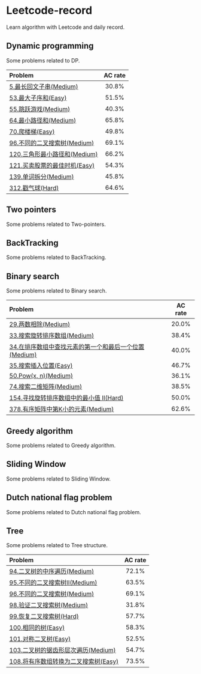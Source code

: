 # Leetcode-record
Learn algorithm with Leetcode and daily record.

## Dynamic programming
Some problems related to DP.  

| Problem | AC rate |
| :------| :------: |
| [5.最长回文子串(Medium)](https://github.com/ZuoYuShen/Leetcode-record/blob/master/Leetcode-code/5.%E6%9C%80%E9%95%BF%E5%9B%9E%E6%96%87%E5%AD%90%E4%B8%B2.cpp)  | 30.8%  |
| [53.最大子序和(Easy)](https://github.com/ZuoYuShen/Leetcode-record/blob/master/Leetcode-code/53.%E6%9C%80%E5%A4%A7%E5%AD%90%E5%BA%8F%E5%92%8C.cpp)  | 51.5%  |
| [55.跳跃游戏(Medium)](https://github.com/ZuoYuShen/Leetcode-record/blob/master/Leetcode-code/55.%E8%B7%B3%E8%B7%83%E6%B8%B8%E6%88%8F.cpp)  | 40.3%  |
| [64.最小路径和(Medium)](https://github.com/ZuoYuShen/Leetcode-record/blob/master/Leetcode-code/64.%E6%9C%80%E5%B0%8F%E8%B7%AF%E5%BE%84%E5%92%8C.cpp)  | 65.8%  |
| [70.爬楼梯(Easy)](https://github.com/ZuoYuShen/Leetcode-record/blob/master/Leetcode-code/70.%E7%88%AC%E6%A5%BC%E6%A2%AF.cpp)  | 49.8%  |
| [96.不同的二叉搜索树(Medium)](https://github.com/ZuoYuShen/Leetcode-record/blob/master/Leetcode-code/96.%E4%B8%8D%E5%90%8C%E7%9A%84%E4%BA%8C%E5%8F%89%E6%90%9C%E7%B4%A2%E6%A0%91-DP.cpp)  | 69.1%  |
| [120.三角形最小路径和(Medium)](https://github.com/ZuoYuShen/Leetcode-record/blob/master/Leetcode-code/120.%E4%B8%89%E8%A7%92%E5%BD%A2%E6%9C%80%E5%B0%8F%E8%B7%AF%E5%BE%84%E5%92%8C.cpp)  | 66.2%  |
| [121.买卖股票的最佳时机(Easy)](https://github.com/ZuoYuShen/Leetcode-record/blob/master/Leetcode-code/121.%E4%B9%B0%E5%8D%96%E8%82%A1%E7%A5%A8%E7%9A%84%E6%9C%80%E4%BD%B3%E6%97%B6%E6%9C%BA.cpp)  | 54.3%  |
| [139.单词拆分(Medium)](https://github.com/ZuoYuShen/Leetcode-record/blob/master/Leetcode-code/139.%E5%8D%95%E8%AF%8D%E6%8B%86%E5%88%86.cpp)  | 45.8%  |
| [312.戳气球(Hard)](https://github.com/ZuoYuShen/Leetcode-record/blob/master/Leetcode-code/312.%E6%88%B3%E6%B0%94%E7%90%83_DP.cpp)  | 64.6%  |


## Two pointers
Some problems related to Two-pointers.

## BackTracking
Some problems related to BackTracking.

## Binary search
Some problems related to Binary search.

| Problem | AC rate |
| :------| :------: |
| [29.两数相除(Medium)](https://github.com/ZuoYuShen/Leetcode-record/blob/master/Leetcode-code/29.%E4%B8%A4%E6%95%B0%E7%9B%B8%E9%99%A4.cpp)  | 20.0%  |
| [33.搜索旋转排序数组(Medium)](https://github.com/ZuoYuShen/Leetcode-record/blob/master/Leetcode-code/33.%E6%90%9C%E7%B4%A2%E6%97%8B%E8%BD%AC%E6%8E%92%E5%BA%8F%E6%95%B0%E7%BB%84.cpp)  | 38.4%  |
| [34.在排序数组中查找元素的第一个和最后一个位置(Medium)](https://github.com/ZuoYuShen/Leetcode-record/blob/master/Leetcode-code/34.%E5%9C%A8%E6%8E%92%E5%BA%8F%E6%95%B0%E7%BB%84%E4%B8%AD%E6%9F%A5%E6%89%BE%E5%85%83%E7%B4%A0%E7%9A%84%E7%AC%AC%E4%B8%80%E4%B8%AA%E5%92%8C%E6%9C%80%E5%90%8E%E4%B8%80%E4%B8%AA%E4%BD%8D%E7%BD%AE.cpp)  | 40.0%  |
| [35.搜索插入位置(Easy)](https://github.com/ZuoYuShen/Leetcode-record/blob/master/Leetcode-code/35.%E6%90%9C%E7%B4%A2%E6%8F%92%E5%85%A5%E4%BD%8D%E7%BD%AE.cpp)  | 46.7%  |
| [50.Pow(x, n)(Medium)](https://github.com/ZuoYuShen/Leetcode-record/blob/master/Leetcode-code/50.Pow(x%2C%20n).cpp)  | 36.1%  |
| [74.搜索二维矩阵(Medium)](https://github.com/ZuoYuShen/Leetcode-record/blob/master/Leetcode-code/74.%E6%90%9C%E7%B4%A2%E4%BA%8C%E7%BB%B4%E7%9F%A9%E9%98%B5.cpp)  | 38.5%  |
| [154.寻找旋转排序数组中的最小值 II(Hard)](https://github.com/ZuoYuShen/Leetcode-record/blob/master/Leetcode-code/154.%E5%AF%BB%E6%89%BE%E6%97%8B%E8%BD%AC%E6%8E%92%E5%BA%8F%E6%95%B0%E7%BB%84%E4%B8%AD%E7%9A%84%E6%9C%80%E5%B0%8F%E5%80%BCII.cpp)  | 50.0%  |
| [378.有序矩阵中第K小的元素(Medium)](https://github.com/ZuoYuShen/Leetcode-record/blob/master/Leetcode-code/378.%E6%9C%89%E5%BA%8F%E7%9F%A9%E9%98%B5%E4%B8%AD%E7%AC%ACk%E5%B0%8F%E7%9A%84%E5%85%83%E7%B4%A0-%E4%BA%8C%E5%88%86.cpp)  | 62.6%  |

## Greedy algorithm
Some problems related to Greedy algorithm.

## Sliding Window
Some problems related to Sliding Window.

## Dutch national flag problem
Some problems related to Dutch national flag problem.

## Tree
Some problems related to Tree structure.

| Problem | AC rate |
| :------| :------: |
| [94.二叉树的中序遍历(Medium)](https://github.com/ZuoYuShen/Leetcode-record/blob/master/Leetcode-code/94.%E4%BA%8C%E5%8F%89%E6%A0%91%E7%9A%84%E4%B8%AD%E5%BA%8F%E9%81%8D%E5%8E%86-Recursion.cpp)  | 72.1%  |
| [95.不同的二叉搜索树Ⅱ(Medium)](https://github.com/ZuoYuShen/Leetcode-record/blob/master/Leetcode-code/95.%E4%B8%8D%E5%90%8C%E7%9A%84%E4%BA%8C%E5%8F%89%E6%90%9C%E7%B4%A2%E6%A0%91%E2%85%A1--%E5%9B%9E%E6%BA%AF.cpp)  | 63.5%  |
| [96.不同的二叉搜索树(Medium)](https://github.com/ZuoYuShen/Leetcode-record/blob/master/Leetcode-code/96.%E4%B8%8D%E5%90%8C%E7%9A%84%E4%BA%8C%E5%8F%89%E6%90%9C%E7%B4%A2%E6%A0%91-DP.cpp)  | 69.1%  |
| [98.验证二叉搜索树(Medium)](https://github.com/ZuoYuShen/Leetcode-record/blob/master/Leetcode-code/98.%E9%AA%8C%E8%AF%81%E4%BA%8C%E5%8F%89%E6%90%9C%E7%B4%A2%E6%A0%91.cpp)  | 31.8%  |
| [99.恢复二叉搜索树(Hard)](https://github.com/ZuoYuShen/Leetcode-record/blob/master/Leetcode-code/99.%E6%81%A2%E5%A4%8D%E4%BA%8C%E5%8F%89%E6%90%9C%E7%B4%A2%E6%A0%91.cpp)  | 57.7%  |
| [100.相同的树(Easy)](https://github.com/ZuoYuShen/Leetcode-record/blob/master/Leetcode-code/100.%E7%9B%B8%E5%90%8C%E7%9A%84%E6%A0%91.cpp)  | 58.3%  |
| [101.对称二叉树(Easy)](https://github.com/ZuoYuShen/Leetcode-record/blob/master/Leetcode-code/101.%E5%AF%B9%E7%A7%B0%E4%BA%8C%E5%8F%89%E6%A0%91.cpp)  | 52.5%  |
| [103.二叉树的锯齿形层次遍历(Medium)](https://github.com/ZuoYuShen/Leetcode-record/blob/master/Leetcode-code/103.%E4%BA%8C%E5%8F%89%E6%A0%91%E7%9A%84%E9%94%AF%E9%BD%BF%E5%BD%A2%E5%B1%82%E6%AC%A1%E9%81%8D%E5%8E%86.cpp)  | 54.7%  |
| [108.将有序数组转换为二叉搜索树(Easy)](https://github.com/ZuoYuShen/Leetcode-record/blob/master/Leetcode-code/108.%E5%B0%86%E6%9C%89%E5%BA%8F%E6%95%B0%E7%BB%84%E8%BD%AC%E6%8D%A2%E4%B8%BA%E4%BA%8C%E5%8F%89%E6%90%9C%E7%B4%A2%E6%A0%91.cpp)  | 73.5%  |